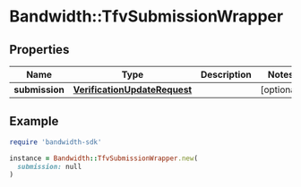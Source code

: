 # Bandwidth::TfvSubmissionWrapper

## Properties

| Name | Type | Description | Notes |
| ---- | ---- | ----------- | ----- |
| **submission** | [**VerificationUpdateRequest**](VerificationUpdateRequest.md) |  | [optional] |

## Example

```ruby
require 'bandwidth-sdk'

instance = Bandwidth::TfvSubmissionWrapper.new(
  submission: null
)
```

